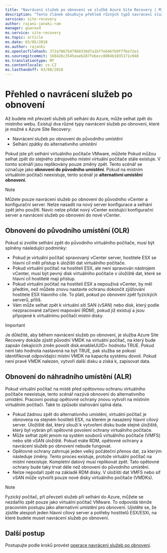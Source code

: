 ```yaml
---
title: "Navrácení služeb po obnovení ve službě Azure Site Recovery | Microsoft Docs"
description: "Tento článek obsahuje přehled různých typů navrácení služeb po obnovení a upozornění, aby byla považována za při selhání zpátky do místního se službou Azure Site Recovery."
services: site-recovery
author: rajani-janaki-ram
manager: guaravd
ms.service: site-recovery
ms.topic: article
ms.date: 03/05/2018
ms.author: rajanki
ms.openlocfilehash: 372a7867b47960338d7a1bf7e646fb9fffbe72e1
ms.sourcegitcommit: 168426c3545eae6287febecc8804b1035171c048
ms.translationtype: MT
ms.contentlocale: cs-CZ
ms.lasthandoff: 03/08/2018
---
```

# <a name="overview-of-failback"></a>Přehled o navrácení služeb po obnovení

Až budete mít převzetí služeb při selhání do Azure, může selhat zpět do místního webu. Existují dva různé typy navrácení služeb po obnovení, které je možné s Azure Site Recovery: 

- Navrácení služeb po obnovení do původního umístění 
- Selhání zpátky do alternativního umístění

Pokud jste při selhání virtuálního počítače VMware, můžete Pokud můžou selhat zpět do stejného zdrojového místní virtuální počítače stále existuje. V tomto scénáři jsou replikovány pouze změny zpět. Tento scénář se označuje jako **obnovení do původního umístění**. Pokud na místním virtuálním počítači neexistuje, tento scénář je **alternativní umístění obnovení**.

> [!NOTE]
> Můžete pouze navrácení služeb po obnovení do původního vCenter a konfigurační server. Nelze nasadit na nový server konfigurace a selhání zpět jeho použití. Navíc nelze přidat nový vCenter existující konfigurační server a navrácení služeb po obnovení do nové vCenter.

## <a name="original-location-recovery-olr"></a>Obnovení do původního umístění (OLR)
Pokud si zvolíte selhání zpět do původního virtuálního počítače, musí být splněny následující podmínky:

* Pokud je virtuální počítač spravovaný vCenter server, hostitele ESX se hlavní cíl měli přístup k úložišti dat virtuálního počítače.
* Pokud virtuální počítač na hostiteli ESX, ale není spravován nástrojem vCenter, musí být pevný disk virtuálního počítače v úložiště dat, které se hlavní cíl hostitelé mají přístup.
* Pokud virtuální počítač na hostiteli ESX a nepoužívá vCenter, by měl předtím, než můžete znovu nastavte ochranu dokončit zjišťování hostitele ESX hlavního cíle. To platí, pokud po obnovení zpět fyzických serverů, příliš.
* Vám může selhat zpět k virtuální síti SAN (vSAN) nebo disk, který podle nezpracované zařízení mapování (RDM), pokud již existují a jsou připojené k virtuálnímu počítači místní disky.

> [!IMPORTANT]
> Je důležité, aby během navrácení služeb po obnovení, je služba Azure Site Recovery dokáže zjistit původní VMDK na virtuální počítač, na který bude zapsán čekajících změn povolit disk.enableUUID= hodnotu TRUE. Pokud není tato hodnota nastavená na být TRUE, pak služba se pokusí identifikovat odpovídající místní VMDK na kapacita systému dovolí. Pokud není pravé VMDK nalezen, vytvoří další disku a získá k, zapisovat data.

## <a name="alternate-location-recovery-alr"></a>Obnovení do náhradního umístění (ALR)
Pokud virtuální počítač na místě před opětovnou ochranu virtuálního počítače neexistuje, tento scénář nazývá obnovení do alternativního umístění. Pracovní postup opětovné ochrany znovu vytvoří na místním virtuálním počítači. Také to způsobí stahování úplná data.

* Pokud žádnou zpět do alternativního umístění, virtuální počítač je obnovena na stejném hostiteli ESX, na kterém je nasazený hlavní cílový server. Úložiště dat, který slouží k vytvoření disku bude stejné úložiště, který byl vybrán při opětovné povolení ochrany virtuálního počítače.
* Může selhat zpět jenom na systém souborů virtuálního počítače (VMFS) nebo sítě vSAN úložiště. Pokud máte RDM, opětovné ochrany a navrácení služeb po obnovení nebude fungovat.
* Opětovné ochrany zahrnuje jeden velký počáteční přenos dat, za kterým následuje změny. Tento proces existuje, protože virtuální počítač na místní neexistuje. Kompletní datový musí replikovat zpět. Tato opětovné ochrany bude taky trvat déle než obnovení do původního umístění.
* Nelze nepodaří zpět na základě RDM disky. V úložišti dat VMFS nebo síť vSAN může vytvořit pouze nové disky virtuálního počítače (VMDKs).

> [!NOTE]
> Fyzický počítač, při převzetí služeb při selhání do Azure, můžete se nezdařilo zpět pouze jako virtuální počítač VMware. To odpovídá témže pracovním postupu jako alternativní umístění pro obnovení. Ujistěte se, že zjistíte alespoň jeden hlavní cílový server a potřeby hostitelů ESX/ESXi, na které budete muset navrácení služeb po obnovení.

## <a name="next-steps"></a>Další postup

Postupujte podle kroků provést [operace navrácení služeb po obnovení](vmware-azure-failback.md).

